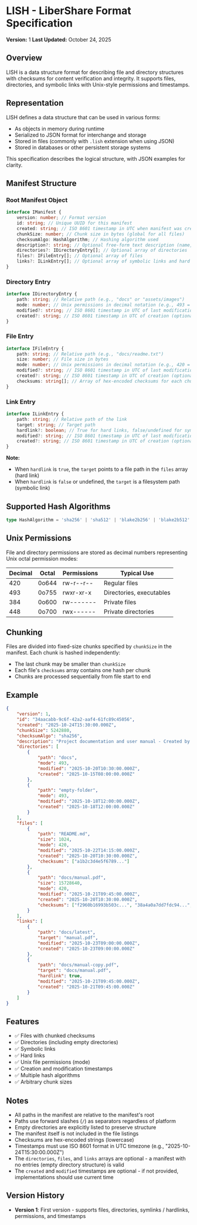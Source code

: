 # LISH - LiberShare Format Specification

**Version:** 1
**Last Updated:** October 24, 2025

## Overview

LISH is a data structure format for describing file and directory structures with checksums for content verification and integrity. It supports files, directories, and symbolic links with Unix-style permissions and timestamps.

## Representation

LISH defines a data structure that can be used in various forms:

- As objects in memory during runtime
- Serialized to JSON format for interchange and storage
- Stored in files (commonly with `.lish` extension when using JSON)
- Stored in databases or other persistent storage systems

This specification describes the logical structure, with JSON examples for clarity.

## Manifest Structure

### Root Manifest Object

```typescript
interface IManifest {
	version: number; // Format version
	id: string; // Unique UUID for this manifest
	created: string; // ISO 8601 timestamp in UTC when manifest was created
	chunkSize: number; // Chunk size in bytes (global for all files)
	checksumAlgo: HashAlgorithm; // Hashing algorithm used
	description?: string; // Optional free-form text description (name, author, notes, etc.)
	directories?: IDirectoryEntry[]; // Optional array of directories
	files?: IFileEntry[]; // Optional array of files
	links?: ILinkEntry[]; // Optional array of symbolic links and hard links
}
```

### Directory Entry

```typescript
interface IDirectoryEntry {
	path: string; // Relative path (e.g., "docs" or "assets/images")
	mode: number; // Unix permissions in decimal notation (e.g., 493 = 0o755)
	modified?: string; // ISO 8601 timestamp in UTC of last modification (optional)
	created?: string; // ISO 8601 timestamp in UTC of creation (optional)
}
```

### File Entry

```typescript
interface IFileEntry {
	path: string; // Relative path (e.g., "docs/readme.txt")
	size: number; // File size in bytes
	mode: number; // Unix permissions in decimal notation (e.g., 420 = 0o644)
	modified?: string; // ISO 8601 timestamp in UTC of last modification (optional)
	created?: string; // ISO 8601 timestamp in UTC of creation (optional)
	checksums: string[]; // Array of hex-encoded checksums for each chunk
}
```

### Link Entry

```typescript
interface ILinkEntry {
	path: string; // Relative path of the link
	target: string; // Target path
	hardlink?: boolean; // True for hard links, false/undefined for symbolic links (default: false)
	modified?: string; // ISO 8601 timestamp in UTC of last modification (optional)
	created?: string; // ISO 8601 timestamp in UTC of creation (optional)
}
```

**Note:**

- When `hardlink` is `true`, the `target` points to a file path in the `files` array (hard link)
- When `hardlink` is `false` or undefined, the `target` is a filesystem path (symbolic link)

## Supported Hash Algorithms

```typescript
type HashAlgorithm = 'sha256' | 'sha512' | 'blake2b256' | 'blake2b512' | 'blake2s256' | 'shake128' | 'shake256';
```

## Unix Permissions

File and directory permissions are stored as decimal numbers representing Unix octal permission modes:

| Decimal | Octal | Permissions | Typical Use              |
| ------- | ----- | ----------- | ------------------------ |
| 420     | 0o644 | rw-r--r--   | Regular files            |
| 493     | 0o755 | rwxr-xr-x   | Directories, executables |
| 384     | 0o600 | rw-------   | Private files            |
| 448     | 0o700 | rwx------   | Private directories      |

## Chunking

Files are divided into fixed-size chunks specified by `chunkSize` in the manifest. Each chunk is hashed independently:

- The last chunk may be smaller than `chunkSize`
- Each file's `checksums` array contains one hash per chunk
- Chunks are processed sequentially from file start to end

## Example

```json
{
	"version": 1,
	"id": "34aacabb-9c6f-42a2-aaf4-61fc89c45056",
	"created": "2025-10-24T15:30:00.000Z",
	"chunkSize": 5242880,
	"checksumAlgo": "sha256",
	"description": "Project documentation and user manual - Created by John Doe",
	"directories": [
		{
			"path": "docs",
			"mode": 493,
			"modified": "2025-10-20T10:30:00.000Z",
			"created": "2025-10-15T08:00:00.000Z"
		},
		{
			"path": "empty-folder",
			"mode": 493,
			"modified": "2025-10-18T12:00:00.000Z",
			"created": "2025-10-18T12:00:00.000Z"
		}
	],
	"files": [
		{
			"path": "README.md",
			"size": 1024,
			"mode": 420,
			"modified": "2025-10-22T14:15:00.000Z",
			"created": "2025-10-20T10:30:00.000Z",
			"checksums": ["a1b2c3d4e5f6789..."]
		},
		{
			"path": "docs/manual.pdf",
			"size": 15728640,
			"mode": 420,
			"modified": "2025-10-21T09:45:00.000Z",
			"created": "2025-10-20T10:30:00.000Z",
			"checksums": ["f2960b16993b503c...", "38a4a0a7dd7fdc94...", "3a765cf06c5e6ed9..."]
		}
	],
	"links": [
		{
			"path": "docs/latest",
			"target": "manual.pdf",
			"modified": "2025-10-23T09:00:00.000Z",
			"created": "2025-10-23T09:00:00.000Z"
		},
		{
			"path": "docs/manual-copy.pdf",
			"target": "docs/manual.pdf",
			"hardlink": true,
			"modified": "2025-10-21T09:45:00.000Z",
			"created": "2025-10-21T09:45:00.000Z"
		}
	]
}
```

## Features

- ✅ Files with chunked checksums
- ✅ Directories (including empty directories)
- ✅ Symbolic links
- ✅ Hard links
- ✅ Unix file permissions (mode)
- ✅ Creation and modification timestamps
- ✅ Multiple hash algorithms
- ✅ Arbitrary chunk sizes

## Notes

- All paths in the manifest are relative to the manifest's root
- Paths use forward slashes (`/`) as separators regardless of platform
- Empty directories are explicitly listed to preserve structure
- The manifest itself is not included in the file listings
- Checksums are hex-encoded strings (lowercase)
- Timestamps must use ISO 8601 format in UTC timezone (e.g., "2025-10-24T15:30:00.000Z")
- The `directories`, `files`, and `links` arrays are optional - a manifest with no entries (empty directory structure) is valid
- The `created` and `modified` timestamps are optional - if not provided, implementations should use current time

## Version History

- **Version 1**: First version - supports files, directories, symlinks / hardlinks, permissions, and timestamps
